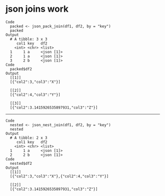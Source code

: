 # json joins work

    Code
      packed <- json_pack_join(df1, df2, by = "key")
      packed
    Output
      # A tibble: 3 x 3
         col1 key   df2       
        <int> <chr> <list>    
      1     1 a     <json [1]>
      2     1 a     <json [1]>
      3     2 b     <json [1]>
    Code
      packed$df2
    Output
      [[1]]
      [{"col2":3,"col3":"X"}] 
      
      [[2]]
      [{"col2":4,"col3":"Y"}] 
      
      [[3]]
      [{"col2":3.1415926535897931,"col3":"Z"}] 
      

---

    Code
      nested <- json_nest_join(df1, df2, by = "key")
      nested
    Output
      # A tibble: 2 x 3
         col1 key   df2       
        <int> <chr> <list>    
      1     1 a     <json [1]>
      2     2 b     <json [1]>
    Code
      nested$df2
    Output
      [[1]]
      [{"col2":3,"col3":"X"},{"col2":4,"col3":"Y"}] 
      
      [[2]]
      [{"col2":3.1415926535897931,"col3":"Z"}] 
      

